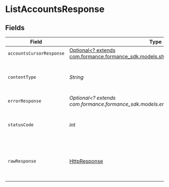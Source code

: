 # ListAccountsResponse


## Fields

| Field                                                                                                                               | Type                                                                                                                                | Required                                                                                                                            | Description                                                                                                                         |
| ----------------------------------------------------------------------------------------------------------------------------------- | ----------------------------------------------------------------------------------------------------------------------------------- | ----------------------------------------------------------------------------------------------------------------------------------- | ----------------------------------------------------------------------------------------------------------------------------------- |
| `accountsCursorResponse`                                                                                                            | [Optional<? extends com.formance.formance_sdk.models.shared.AccountsCursorResponse>](../../models/shared/AccountsCursorResponse.md) | :heavy_minus_sign:                                                                                                                  | OK                                                                                                                                  |
| `contentType`                                                                                                                       | *String*                                                                                                                            | :heavy_check_mark:                                                                                                                  | HTTP response content type for this operation                                                                                       |
| `errorResponse`                                                                                                                     | *Optional<? extends com.formance.formance_sdk.models.errors.ErrorResponse>*                                                         | :heavy_minus_sign:                                                                                                                  | Not found                                                                                                                           |
| `statusCode`                                                                                                                        | *int*                                                                                                                               | :heavy_check_mark:                                                                                                                  | HTTP response status code for this operation                                                                                        |
| `rawResponse`                                                                                                                       | [HttpResponse<InputStream>](https://docs.oracle.com/en/java/javase/11/docs/api/java.net.http/java/net/http/HttpResponse.html)       | :heavy_check_mark:                                                                                                                  | Raw HTTP response; suitable for custom response parsing                                                                             |